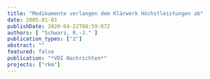 ```yaml
---
title: "Medikamente verlangen dem Klärwerk Höchstleistungen ab"
date: 2005-01-01
publishDate: 2020-04-22T08:59:07Z
authors: [ "Schwarz, R.-J." ]
publication_types: ["2"]
abstract: ""
featured: false
publication: "*VDI Nachrichten*"
projects: ["rkm"]
---
```


